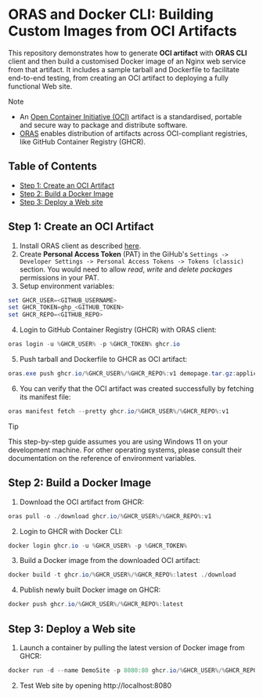 # ORAS and Docker CLI: Building Custom Images from OCI Artifacts

This repository demonstrates how to generate **OCI artifact** with **ORAS CLI** client and then build a customised Docker image of an Nginx web service from that artifact. It includes a sample tarball and Dockerfile to facilitate end-to-end testing, from creating an OCI artifact to deploying a fully functional Web site.

> [!NOTE]
> - An [Open Container Initiative (OCI)](https://opencontainers.org/) artifact is a standardised, portable and secure way to package and distribute software.
> - [ORAS](https://oras.land/) enables distribution of artifacts across OCI-compliant registries, like GitHub Container Registry (GHCR).

## Table of Contents
* [Step 1: Create an OCI Artifact](#step-1-create-an-oci-artifact)
* [Step 2: Build a Docker Image](#step-2-build-a-docker-image)
* [Step 3: Deploy a Web site](#step-3-deploy-a-web-site)

## Step 1: Create an OCI Artifact
1. Install ORAS client as described [here](https://oras.land/docs/installation/).
2. Create **Personal Access Token** (PAT) in the GiHub's `Settings -> Developer Settings -> Personal Access Tokens -> Tokens (classic)` section. You would need to allow _read_, _write_ and _delete packages_ permissions in your PAT.
3. Setup environment variables:
``` PowerShell
set GHCR_USER=<GITHUB_USERNAME>
set GHCR_TOKEN=ghp_<GITHUB_TOKEN>
set GHCR_REPO=<GITHUB_REPO>
```
4. Login to GitHub Container Registry (GHCR) with ORAS client:
``` PowerShell
oras login -u %GHCR_USER% -p %GHCR_TOKEN% ghcr.io
```
5. Push tarball and Dockerfile to GHCR as OCI artifact:
``` PowerShell
oras.exe push ghcr.io/%GHCR_USER%/%GHCR_REPO%:v1 demopage.tar.gz:application/x-tar Dockerfile:text/plain
```
6. You can verify that the OCI artifact was created successfully by fetching its manifest file:
``` PowerShell
oras manifest fetch --pretty ghcr.io/%GHCR_USER%/%GHCR_REPO%:v1
```
> [!TIP]
> This step-by-step guide assumes you are using Windows 11 on your development machine. For other operating systems, please consult their documentation on the reference of environment variables.

## Step 2: Build a Docker Image
1. Download the OCI artifact from GHCR:
``` PowerShell
oras pull -o ./download ghcr.io/%GHCR_USER%/%GHCR_REPO%:v1
```
2. Login to GHCR with Docker CLI:
``` PowerShell
docker login ghcr.io -u %GHCR_USER% -p %GHCR_TOKEN%
```
3. Build a Docker image from the downloaded OCI artifact:
``` PowerShell
docker build -t ghcr.io/%GHCR_USER%/%GHCR_REPO%:latest ./download
```
4. Publish newly built Docker image on GHCR:
``` PowerShell
docker push ghcr.io/%GHCR_USER%/%GHCR_REPO%:latest
```

## Step 3: Deploy a Web site
1. Launch a container by pulling the latest version of Docker image from GHCR:
``` PowerShell
docker run -d --name DemoSite -p 8080:80 ghcr.io/%GHCR_USER%/%GHCR_REPO%:latest
```
2. Test Web site by opening http://localhost:8080
